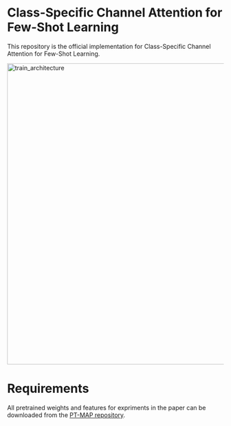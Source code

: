 # Class-Specific Channel Attention for Few-Shot Learning
This repository is the official implementation for Class-Specific Channel Attention for Few-Shot Learning.


<img width="700" alt="train_architecture" src="https://user-images.githubusercontent.com/78190023/187135637-4754a7d9-746d-468d-b1e5-faeb17437811.png">



# Requirements

All pretrained weights and features for expriments in the paper can be downloaded from the [PT-MAP repository](https://github.com/yhu01/PT-MAP#requirements).
